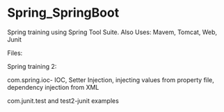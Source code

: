 # Spring_SpringBoot
Spring training using Spring Tool Suite. 
Also Uses:
Mavem,
Tomcat, 
Web,
Junit

Files:

Spring training 2:

com.spring.ioc- IOC, Setter Injection, injecting values from property file, dependency injection from XML

com.junit.test and test2-junit examples



